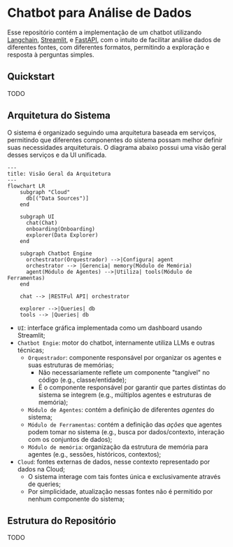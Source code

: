 # Chatbot para Análise de Dados

Esse repositório contém a implementação de um chatbot utilizando [Langchain](https://github.com/langchain-ai/langchain), [Streamlit](https://streamlit.io/), e [FastAPI](https://fastapi.tiangolo.com/), com o intuito de facilitar análise dados de diferentes fontes, com diferentes formatos, permitindo a exploração e resposta à perguntas simples. 

## Quickstart

TODO

## Arquitetura do Sistema

O sistema é organizado seguindo uma arquitetura baseada em serviços, permitindo que diferentes componentes do sistema possam melhor definir suas necessidades arquiteturais. O diagrama abaixo possui uma visão geral desses serviços e da UI unificada. 

```mermaid
---
title: Visão Geral da Arquitetura
---
flowchart LR
    subgraph "Cloud"
      db[("Data Sources")]
    end

    subgraph UI
      chat(Chat) 
      onboarding(Onboarding)
      explorer(Data Explorer)
    end

    subgraph Chatbot Engine
      orchestrator(Orquestrador) -->|Configura| agent
      orchestrator --> |Gerencia| memory(Módulo de Memória)
      agent(Módulo de Agentes) -->|Utiliza| tools(Módulo de Ferramentas)
    end

    chat --> |RESTFul API| orchestrator

    explorer -->|Queries| db
    tools --> |Queries| db
```

- `UI`: interface gráfica implementada como um dashboard usando Streamlit;
- `Chatbot Engie`: motor do chatbot, internamente utiliza LLMs e outras técnicas;
    - `Orquestrador`: componente responsável por organizar os agentes e suas estruturas de memórias;
        - Não necessariamente reflete um componente "tangível" no código (e.g., classe/entidade);
        - É o componente responsável por garantir que partes distintas do sistema se integrem (e.g., múltiplos agentes e estruturas de memória);
    - `Módulo de Agentes`: contém a definição de diferentes _agentes_ do sistema;
    - `Módulo de Ferramentas`: contém a definição das _ações_ que agentes podem tomar no sistema (e.g., busca por dados/contexto, interação com os conjuntos de dados);
    - `Módulo de memória`: organização da estrutura de memória para agentes (e.g., sessões, históricos, contextos);
- `Cloud`: fontes externas de dados, nesse contexto representado por dados na Cloud;
    - O sistema interage com tais fontes única e exclusivamente através de queries;
    - Por simplicidade, atualização nessas fontes não é permitido por nenhum componente do sistema;

## Estrutura do Repositório

TODO
